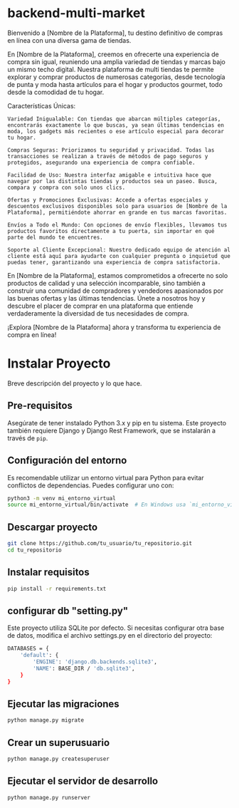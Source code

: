 # backend-multi-market
Bienvenido a [Nombre de la Plataforma], tu destino definitivo de compras en línea con una diversa gama de tiendas.

En [Nombre de la Plataforma], creemos en ofrecerte una experiencia de compra sin igual, reuniendo una amplia variedad de tiendas y marcas bajo un mismo techo digital. Nuestra plataforma de multi tiendas te permite explorar y comprar productos de numerosas categorías, desde tecnología de punta y moda hasta artículos para el hogar y productos gourmet, todo desde la comodidad de tu hogar.

Características Únicas:

    Variedad Inigualable: Con tiendas que abarcan múltiples categorías, encontrarás exactamente lo que buscas, ya sean últimas tendencias en moda, los gadgets más recientes o ese artículo especial para decorar tu hogar.

    Compras Seguras: Priorizamos tu seguridad y privacidad. Todas las transacciones se realizan a través de métodos de pago seguros y protegidos, asegurando una experiencia de compra confiable.

    Facilidad de Uso: Nuestra interfaz amigable e intuitiva hace que navegar por las distintas tiendas y productos sea un paseo. Busca, compara y compra con solo unos clics.

    Ofertas y Promociones Exclusivas: Accede a ofertas especiales y descuentos exclusivos disponibles solo para usuarios de [Nombre de la Plataforma], permitiéndote ahorrar en grande en tus marcas favoritas.

    Envíos a Todo el Mundo: Con opciones de envío flexibles, llevamos tus productos favoritos directamente a tu puerta, sin importar en qué parte del mundo te encuentres.

    Soporte al Cliente Excepcional: Nuestro dedicado equipo de atención al cliente está aquí para ayudarte con cualquier pregunta o inquietud que puedas tener, garantizando una experiencia de compra satisfactoria.

En [Nombre de la Plataforma], estamos comprometidos a ofrecerte no solo productos de calidad y una selección incomparable, sino también a construir una comunidad de compradores y vendedores apasionados por las buenas ofertas y las últimas tendencias. Únete a nosotros hoy y descubre el placer de comprar en una plataforma que entiende verdaderamente la diversidad de tus necesidades de compra.

¡Explora [Nombre de la Plataforma] ahora y transforma tu experiencia de compra en línea!

# Instalar Proyecto

Breve descripción del proyecto y lo que hace.

## Pre-requisitos

Asegúrate de tener instalado Python 3.x y pip en tu sistema. Este proyecto también requiere Django y Django Rest Framework, que se instalarán a través de `pip`.

## Configuración del entorno

Es recomendable utilizar un entorno virtual para Python para evitar conflictos de dependencias. Puedes configurar uno con:

```bash
python3 -m venv mi_entorno_virtual
source mi_entorno_virtual/bin/activate  # En Windows usa `mi_entorno_virtual\Scripts\activate`
```
## Descargar proyecto
```bash
git clone https://github.com/tu_usuario/tu_repositorio.git
cd tu_repositorio
```

## Instalar requisitos
```bash
pip install -r requirements.txt
```
## configurar db "setting.py"
Este proyecto utiliza SQLite por defecto. Si necesitas configurar otra base de datos, modifica el archivo settings.py en el directorio del proyecto:
```bash
DATABASES = {
    'default': {
        'ENGINE': 'django.db.backends.sqlite3',
        'NAME': BASE_DIR / 'db.sqlite3',
    }
}
```
## Ejecutar las migraciones
```bash
python manage.py migrate
```

## Crear un superusuario
```bash
python manage.py createsuperuser
```

## Ejecutar el servidor de desarrollo
```bash
python manage.py runserver
```

